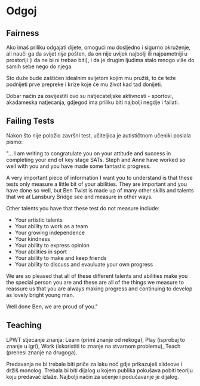 # Odgoj

## Fairness

Ako imaš priliku odgajati dijete, omogući mu dosljedno i sigurno okruženje, ali nauči ga da svijet *nije* pošten, da on nije uvijek najbolji ili najpametniji u prostoriji (i da ne bi ni trebao biti), i da je drugim ljudima stalo mnogo više do samih sebe nego do njega.

Što duže bude zaštićen idealnim svijetom kojim mu pružiš, to će teže podnijeti prve prepreke i krize koje će mu život kad tad donijeti.

Dobar način za osvijestiti ovo su natjecateljske aktivnosti - sportovi, akadameska natjecanja, gdjegod ima priliku biti najbolji negdje i failati.

## Failing Tests

Nakon što nije položio završni test, učiteljica je autističtnom učeniki poslala pismo:

"... I am writing to congratulate you on your attitude and success in completing your end of key stage SATs. Steph and Anne have worked so well with you and you have made some fantastic progress.

A very important piece of information I want you to understand is that these tests only measure a little bit of your abilities. They are important and you have done so well, but Ben Twist is made up of many other skills and talents that we at Lansbury Bridge see and measure in other ways.

Other talents you have that these test do not measure include:
* Your artistic talents
* Your ability to work as a team
* Your growing independence
* Your kindness
* Your ability to express opinion
* Your abilities in sport
* Your ability to make and keep friends
* Your ability to discuss and evauluate your own progress

We are so pleased that all of these different talents and abilities make you the special person you are and these are all of the things we measure to reassure us that you are always making progress and continuing to develop as lovely bright young man.

Well done Ben, we are proud of you."

## Teaching

LPWT stjecanje znanja: Learn (primi znanje od nekoga), Play (isprobaj to znanje u igri), Work (iskoristiti to znanje na stvarnom problemu), Teach (prenesi znanje na drugoga).

Predavanja ne bi trebale biti priče za laku noć gdje prikazuješ slideove i držiš monolog. Trebala bi biti dijalog u kojem publika pokušava pobiti teoriju koju predavač izlaže. Najbolji način za učenje i podučavanje je dijalog.

